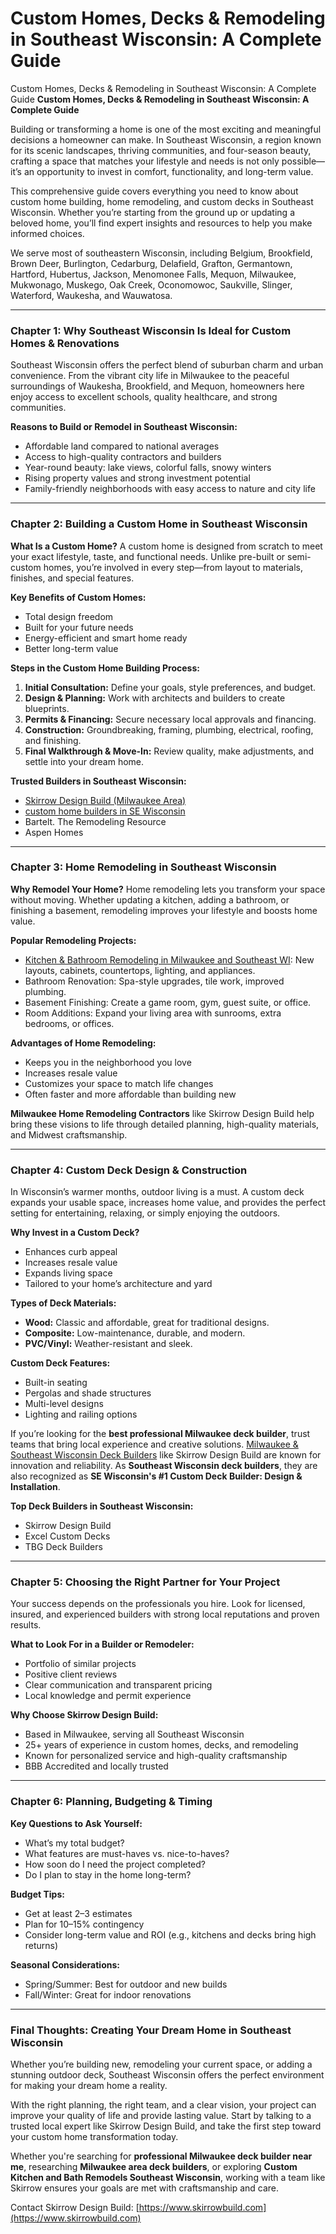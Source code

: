 # Custom Homes, Decks & Remodeling in Southeast Wisconsin: A Complete Guide
Custom Homes, Decks &amp; Remodeling in Southeast Wisconsin: A Complete Guide
**Custom Homes, Decks & Remodeling in Southeast Wisconsin: A Complete Guide**

Building or transforming a home is one of the most exciting and meaningful decisions a homeowner can make. In Southeast Wisconsin, a region known for its scenic landscapes, thriving communities, and four-season beauty, crafting a space that matches your lifestyle and needs is not only possible—it’s an opportunity to invest in comfort, functionality, and long-term value.

This comprehensive guide covers everything you need to know about custom home building, home remodeling, and custom decks in Southeast Wisconsin. Whether you’re starting from the ground up or updating a beloved home, you’ll find expert insights and resources to help you make informed choices.

We serve most of southeastern Wisconsin, including Belgium, Brookfield, Brown Deer, Burlington, Cedarburg, Delafield, Grafton, Germantown, Hartford, Hubertus, Jackson, Menomonee Falls, Mequon, Milwaukee, Mukwonago, Muskego, Oak Creek, Oconomowoc, Saukville, Slinger, Waterford, Waukesha, and Wauwatosa.

---

### Chapter 1: Why Southeast Wisconsin Is Ideal for Custom Homes & Renovations

Southeast Wisconsin offers the perfect blend of suburban charm and urban convenience. From the vibrant city life in Milwaukee to the peaceful surroundings of Waukesha, Brookfield, and Mequon, homeowners here enjoy access to excellent schools, quality healthcare, and strong communities.

**Reasons to Build or Remodel in Southeast Wisconsin:**

* Affordable land compared to national averages
* Access to high-quality contractors and builders
* Year-round beauty: lake views, colorful falls, snowy winters
* Rising property values and strong investment potential
* Family-friendly neighborhoods with easy access to nature and city life

---

### Chapter 2: Building a Custom Home in Southeast Wisconsin

**What Is a Custom Home?**
A custom home is designed from scratch to meet your exact lifestyle, taste, and functional needs. Unlike pre-built or semi-custom homes, you’re involved in every step—from layout to materials, finishes, and special features.

**Key Benefits of Custom Homes:**

* Total design freedom
* Built for your future needs
* Energy-efficient and smart home ready
* Better long-term value

**Steps in the Custom Home Building Process:**

1. **Initial Consultation:** Define your goals, style preferences, and budget.
2. **Design & Planning:** Work with architects and builders to create blueprints.
3. **Permits & Financing:** Secure necessary local approvals and financing.
4. **Construction:** Groundbreaking, framing, plumbing, electrical, roofing, and finishing.
5. **Final Walkthrough & Move-In:** Review quality, make adjustments, and settle into your dream home.

**Trusted Builders in Southeast Wisconsin:**

* [Skirrow Design Build (Milwaukee Area)](https://www.skirrowbuild.com/services/custom-homes/)
* [custom home builders in SE Wisconsin](https://www.skirrowbuild.com/services/custom-homes/)
* Bartelt. The Remodeling Resource
* Aspen Homes

---

### Chapter 3: Home Remodeling in Southeast Wisconsin

**Why Remodel Your Home?**
Home remodeling lets you transform your space without moving. Whether updating a kitchen, adding a bathroom, or finishing a basement, remodeling improves your lifestyle and boosts home value.

**Popular Remodeling Projects:**

* [Kitchen & Bathroom Remodeling in Milwaukee and Southeast WI](https://www.skirrowbuild.com/services/kitchens-and-bathrooms/): New layouts, cabinets, countertops, lighting, and appliances.
* Bathroom Renovation: Spa-style upgrades, tile work, improved plumbing.
* Basement Finishing: Create a game room, gym, guest suite, or office.
* Room Additions: Expand your living area with sunrooms, extra bedrooms, or offices.

**Advantages of Home Remodeling:**

* Keeps you in the neighborhood you love
* Increases resale value
* Customizes your space to match life changes
* Often faster and more affordable than building new

**Milwaukee Home Remodeling Contractors** like Skirrow Design Build help bring these visions to life through detailed planning, high-quality materials, and Midwest craftsmanship.

---

### Chapter 4: Custom Deck Design & Construction

In Wisconsin’s warmer months, outdoor living is a must. A custom deck expands your usable space, increases home value, and provides the perfect setting for entertaining, relaxing, or simply enjoying the outdoors.

**Why Invest in a Custom Deck?**

* Enhances curb appeal
* Increases resale value
* Expands living space
* Tailored to your home’s architecture and yard

**Types of Deck Materials:**

* **Wood:** Classic and affordable, great for traditional designs.
* **Composite:** Low-maintenance, durable, and modern.
* **PVC/Vinyl:** Weather-resistant and sleek.

**Custom Deck Features:**

* Built-in seating
* Pergolas and shade structures
* Multi-level designs
* Lighting and railing options

If you’re looking for the **best professional Milwaukee deck builder**, trust teams that bring local experience and creative solutions. [Milwaukee & Southeast Wisconsin Deck Builders](https://www.skirrowbuild.com/services/milwaukee-custom-decks/) like Skirrow Design Build are known for innovation and reliability. As **Southeast Wisconsin deck builders**, they are also recognized as **SE Wisconsin's #1 Custom Deck Builder: Design & Installation**.

**Top Deck Builders in Southeast Wisconsin:**

* Skirrow Design Build
* Excel Custom Decks
* TBG Deck Builders

---

### Chapter 5: Choosing the Right Partner for Your Project

Your success depends on the professionals you hire. Look for licensed, insured, and experienced builders with strong local reputations and proven results.

**What to Look For in a Builder or Remodeler:**

* Portfolio of similar projects
* Positive client reviews
* Clear communication and transparent pricing
* Local knowledge and permit experience

**Why Choose Skirrow Design Build:**

* Based in Milwaukee, serving all Southeast Wisconsin
* 25+ years of experience in custom homes, decks, and remodeling
* Known for personalized service and high-quality craftsmanship
* BBB Accredited and locally trusted

---

### Chapter 6: Planning, Budgeting & Timing

**Key Questions to Ask Yourself:**

* What’s my total budget?
* What features are must-haves vs. nice-to-haves?
* How soon do I need the project completed?
* Do I plan to stay in the home long-term?

**Budget Tips:**

* Get at least 2–3 estimates
* Plan for 10–15% contingency
* Consider long-term value and ROI (e.g., kitchens and decks bring high returns)

**Seasonal Considerations:**

* Spring/Summer: Best for outdoor and new builds
* Fall/Winter: Great for indoor renovations

---

### Final Thoughts: Creating Your Dream Home in Southeast Wisconsin

Whether you’re building new, remodeling your current space, or adding a stunning outdoor deck, Southeast Wisconsin offers the perfect environment for making your dream home a reality.

With the right planning, the right team, and a clear vision, your project can improve your quality of life and provide lasting value. Start by talking to a trusted local expert like Skirrow Design Build, and take the first step toward your custom home transformation today.

Whether you're searching for **professional Milwaukee deck builder near me**, researching **Milwaukee area deck builders**, or exploring **Custom Kitchen and Bath Remodels Southeast Wisconsin**, working with a team like Skirrow ensures your goals are met with craftsmanship and care.

Contact Skirrow Design Build: [https://www.skirrowbuild.com](https://www.skirrowbuild.com)
